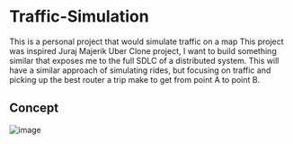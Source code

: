 # Traffic-Simulation
This is a personal project that would simulate traffic on a map
This project was inspired Juraj Majerik Uber Clone project, I want to build something similar that exposes me to the full SDLC of a distributed system.
This will have a similar approach of simulating rides, but focusing on traffic and picking up the best router a trip make to get from point A to point B.
## Concept 
![image](https://github.com/bohdanabadi/Traffic-Simulation/assets/24784589/bce73f75-b85f-46c1-8385-537808c60d3d)
